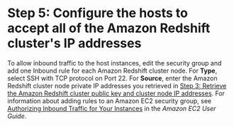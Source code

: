 # Step 5: Configure the hosts to accept all of the Amazon Redshift cluster's IP addresses<a name="load-from-emr-steps-configure-security-groups"></a>

 To allow inbound traffic to the host instances, edit the security group and add one Inbound rule for each Amazon Redshift cluster node\. For **Type**, select SSH with TCP protocol on Port 22\. For **Source**, enter the Amazon Redshift cluster node private IP addresses you retrieved in [Step 3: Retrieve the Amazon Redshift cluster public key and cluster node IP addresses](load-from-emr-steps-retrieve-key-and-ips.md)\. For information about adding rules to an Amazon EC2 security group, see [Authorizing Inbound Traffic for Your Instances](https://docs.aws.amazon.com/AWSEC2/latest/UserGuide/authorizing-access-to-an-instance.html) in the *Amazon EC2 User Guide*\. 